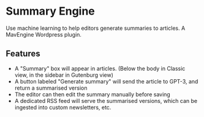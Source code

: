# Summary Engine

Use machine learning to help editors generate summaries to articles. A MavEngine Wordpress plugin.

## Features
- A "Summary" box will appear in articles. (Below the body in Classic view, in the sidebar in Gutenburg view)
- A button labeled "Generate summary" will send the article to GPT-3, and return a summarised version
- The editor can then edit the summary manually before saving
- A dedicated RSS feed will serve the summarised versions, which can be ingested into custom newsletters, etc.

